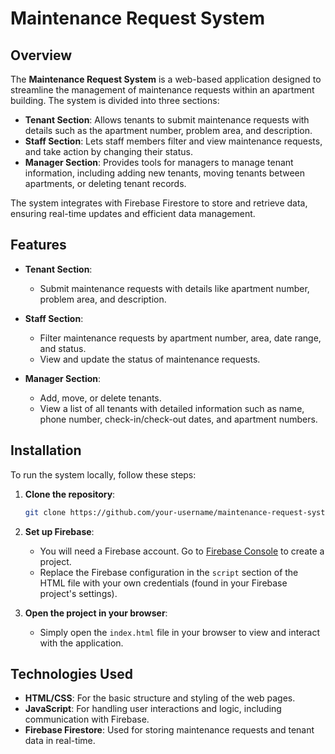 # Maintenance Request System

## Overview

The **Maintenance Request System** is a web-based application designed to streamline the management of maintenance requests within an apartment building. The system is divided into three sections:

- **Tenant Section**: Allows tenants to submit maintenance requests with details such as the apartment number, problem area, and description.
- **Staff Section**: Lets staff members filter and view maintenance requests, and take action by changing their status.
- **Manager Section**: Provides tools for managers to manage tenant information, including adding new tenants, moving tenants between apartments, or deleting tenant records.

The system integrates with Firebase Firestore to store and retrieve data, ensuring real-time updates and efficient data management.

## Features

- **Tenant Section**: 
  - Submit maintenance requests with details like apartment number, problem area, and description.
  
- **Staff Section**: 
  - Filter maintenance requests by apartment number, area, date range, and status.
  - View and update the status of maintenance requests.

- **Manager Section**: 
  - Add, move, or delete tenants.
  - View a list of all tenants with detailed information such as name, phone number, check-in/check-out dates, and apartment numbers.

## Installation

To run the system locally, follow these steps:

1. **Clone the repository**:
    ```bash
    git clone https://github.com/your-username/maintenance-request-system.git
    ```

2. **Set up Firebase**:
    - You will need a Firebase account. Go to [Firebase Console](https://console.firebase.google.com/) to create a project.
    - Replace the Firebase configuration in the `script` section of the HTML file with your own credentials (found in your Firebase project's settings).

3. **Open the project in your browser**:
    - Simply open the `index.html` file in your browser to view and interact with the application.

## Technologies Used

- **HTML/CSS**: For the basic structure and styling of the web pages.
- **JavaScript**: For handling user interactions and logic, including communication with Firebase.
- **Firebase Firestore**: Used for storing maintenance requests and tenant data in real-time.




